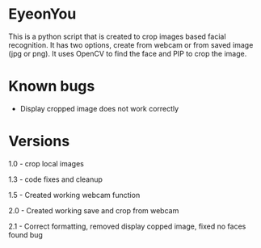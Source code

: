 EyeonYou
==========
This is a python script that is created to crop images based facial recognition. It has two options, create from webcam or 
from saved image (jpg or png). It uses OpenCV to find the face and PIP to crop the image. 

Known bugs
=============
* Display cropped image does not work correctly

Versions
==================
1.0 - crop local images

1.3 - code fixes and cleanup 

1.5 - Created working webcam function

2.0 - Created working save and crop from webcam

2.1 - Correct formatting, removed display copped image, fixed no faces found bug